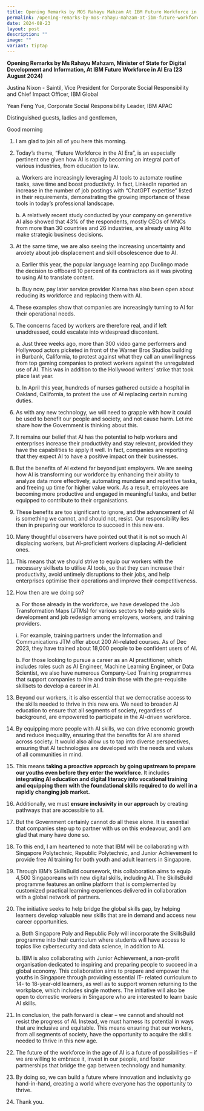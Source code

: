 ```yaml
---
title: Opening Remarks by MOS Rahayu Mahzam At IBM Future Workforce in AI Era
permalink: /opening-remarks-by-mos-rahayu-mahzam-at-ibm-future-workforce-in-ai-era/
date: 2024-08-23
layout: post
description: ""
image: ""
variant: tiptap
---
```

<p><strong>Opening Remarks by Ms Rahayu Mahzam, Minister of State for Digital Development and Information, At IBM Future Workforce in AI Era (23 August 2024)</strong>
</p>
<p>Justina Nixon - Saintil, Vice President for Corporate Social Responsibility
and Chief Impact Officer, IBM Global</p>
<p>Yean Feng Yue, Corporate Social Responsibility Leader, IBM APAC</p>
<p>Distinguished guests, ladies and gentlemen,</p>
<p>Good morning</p>
<ol data-tight="true" class="tight">
<li>
<p>I am glad to join all of you here this morning.</p>
</li>
<li>
<p>Today’s theme, “Future Workforce in the AI Era”, is an especially pertinent
one given how AI is rapidly becoming an integral part of various industries,
from education to law.</p>
<p>a. Workers are increasingly leveraging AI tools to automate routine tasks,
save time and boost productivity. In fact, LinkedIn reported an increase
in the number of job postings with “ChatGPT expertise” listed in their
requirements, demonstrating the growing importance of these tools in today’s
professional landscape.</p>
<p>b. A relatively recent study conducted by your company on generative AI
also showed that 43% of the respondents, mostly CEOs of MNCs from more
than 30 countries and 26 industries, are already using AI to make strategic
business decisions.</p>
</li>
<li>
<p>At the same time, we are also seeing the increasing uncertainty and anxiety
about job displacement and skill obsolescence due to AI.</p>
<p>a. Earlier this year, the popular language learning app Duolingo made
the decision to offboard 10 percent of its contractors as it was pivoting
to using AI to translate content.</p>
<p>b. Buy now, pay later service provider Klarna has also been open about
reducing its workforce and replacing them with AI.</p>
</li>
<li>
<p>These examples show that companies are increasingly turning to AI for
their operational needs.</p>
</li>
<li>
<p>The concerns faced by workers are therefore real, and if left unaddressed,
could escalate into widespread discontent.</p>
<p>a. Just three weeks ago, more than 300 video game performers and Hollywood
actors picketed in front of the Warner Bros Studios building in Burbank,
California, to protest against what they call an unwillingness from top
gaming companies to protect workers against the unregulated use of AI.
This was in addition to the Hollywood writers’ strike that took place last
year.</p>
<p>b. In April this year, hundreds of nurses gathered outside a hospital
in Oakland, California, to protest the use of AI replacing certain nursing
duties.</p>
</li>
<li>
<p>As with any new technology, we will need to grapple with how it could
be used to benefit our people and society, and not cause harm. Let me share
how the Government is thinking about this.</p>
</li>
<li>
<p>It remains our belief that AI has the potential to help workers and enterprises
increase their productivity and stay relevant, provided they have the capabilities
to apply it well. In fact, companies are reporting that they expect AI
to have a positive impact on their businesses.</p>
</li>
<li>
<p>But the benefits of AI extend far beyond just employers. We are seeing
how AI is transforming our workforce by enhancing their ability to analyze
data more effectively, automating mundane and repetitive tasks, and freeing
up time for higher value work. As a result, employees are becoming more
productive and engaged in meaningful tasks, and better equipped to contribute
to their organisations.</p>
</li>
<li>
<p>These benefits are too significant to ignore, and the advancement of AI
is something we cannot, and should not, resist. Our responsibility lies
then in preparing our workforce to succeed in this new era.</p>
</li>
<li>
<p>Many thoughtful observers have pointed out that it is not so much AI displacing
workers, but AI-proficient workers displacing AI-deficient ones.</p>
</li>
<li>
<p>This means that we should strive to equip our workers with the necessary
skillsets to utilise AI tools, so that they can increase their productivity,
avoid untimely disruptions to their jobs, and help enterprises optimise
their operations and improve their competitiveness.</p>
</li>
<li>
<p>How then are we doing so?</p>
<p>a. For those already in the workforce, we have developed the Job Transformation
Maps (JTMs) for various sectors to help guide skills development and job
redesign among employers, workers, and training providers.</p>
<p>i. For example, training partners under the Information and Communications
JTM offer about 200 AI-related courses. As of Dec 2023, they have trained
about 18,000 people to be confident users of AI.</p>
<p>b. For those looking to pursue a career as an AI practitioner, which includes
roles such as AI Engineer, Machine Learning Engineer, or Data Scientist,
we also have numerous Company-Led Training programmes that support companies
to hire and train those with the pre-requisite skillsets to develop a career
in AI.</p>
</li>
<li>
<p>Beyond our workers, it is also essential that we democratise access to
the skills needed to thrive in this new era. We need to broaden AI education
to ensure that all segments of society, regardless of background, are empowered
to participate in the AI-driven workforce.</p>
</li>
<li>
<p>By equipping more people with AI skills, we can drive economic growth
and reduce inequality, ensuring that the benefits for AI are shared across
society. It would also allow us to tap into diverse perspectives, ensuring
that AI technologies are developed with the needs and values of all communities
in mind.</p>
</li>
<li>
<p>This means <strong>taking a proactive approach by going upstream to prepare our youths even before they enter the workforce. </strong>It
includes<strong> integrating AI education and digital literacy into vocational training and equipping them with the foundational skills required to do well in a rapidly changing job market.</strong>
</p>
</li>
<li>
<p>Additionally, we must <strong>ensure inclusivity in our approach </strong>by
creating pathways that are accessible to all.</p>
</li>
<li>
<p>But the Government certainly cannot do all these alone. It is essential
that companies step up to partner with us on this endeavour, and I am glad
that many have done so.</p>
</li>
<li>
<p>To this end, I am heartened to note that IBM will be collaborating with
Singapore Polytechnic, Republic Polytechnic, and Junior Achievement to
provide free AI training for both youth and adult learners in Singapore.</p>
</li>
<li>
<p>Through IBM’s SkillsBuild coursework, this collaboration aims to equip
4,500 Singaporeans with new digital skills, including AI. The SkillsBuild
programme features an online platform that is complemented by customized
practical learning experiences delivered in collaboration with a global
network of partners.</p>
</li>
<li>
<p>The initiative seeks to help bridge the global skills gap, by helping
learners develop valuable new skills that are in demand and access new
career opportunities.</p>
<p>a. Both Singapore Poly and Republic Poly will incorporate the SkillsBuild
programme into their curriculum where students will have access to topics
like cybersecurity and data science, in addition to AI.</p>
<p>b. IBM is also collaborating with Junior Achievement, a non-profit organisation
dedicated to inspiring and preparing people to succeed in a global economy.
This collaboration aims to prepare and empower the youths in Singapore
through providing essential IT- related curriculum to 14- to 18-year-old
learners, as well as to support women returning to the workplace, which
includes single mothers. The initiative will also be open to domestic workers
in Singapore who are interested to learn basic AI skills.</p>
</li>
<li>
<p>In conclusion, the path forward is clear – we cannot and should not resist
the progress of AI. Instead, we must harness its potential in ways that
are inclusive and equitable. This means ensuring that our workers, from
all segments of society, have the opportunity to acquire the skills needed
to thrive in this new age.</p>
</li>
<li>
<p>The future of the workforce in the age of AI is a future of possibilities
– if we are willing to embrace it, invest in our people, and foster partnerships
that bridge the gap between technology and humanity.</p>
</li>
<li>
<p>By doing so, we can build a future where innovation and inclusivity go
hand-in-hand, creating a world where everyone has the opportunity to thrive.</p>
</li>
<li>
<p>Thank you.</p>
</li>
</ol>
<p></p>